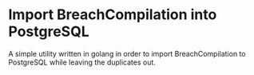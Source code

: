 # Import BreachCompilation into PostgreSQL

A simple utility written in golang in order to import BreachCompilation to PostgreSQL while leaving the duplicates out.
